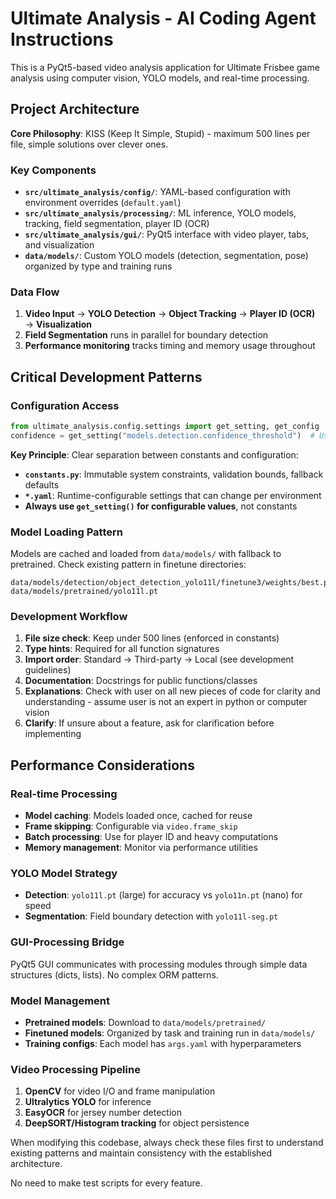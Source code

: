 # Ultimate Analysis - AI Coding Agent Instructions

This is a PyQt5-based video analysis application for Ultimate Frisbee game analysis using computer vision, YOLO models, and real-time processing.

## Project Architecture

**Core Philosophy**: KISS (Keep It Simple, Stupid) - maximum 500 lines per file, simple solutions over clever ones.

### Key Components
- **`src/ultimate_analysis/config/`**: YAML-based configuration with environment overrides (`default.yaml`)
- **`src/ultimate_analysis/processing/`**: ML inference, YOLO models, tracking, field segmentation, player ID (OCR)
- **`src/ultimate_analysis/gui/`**: PyQt5 interface with video player, tabs, and visualization
- **`data/models/`**: Custom YOLO models (detection, segmentation, pose) organized by type and training runs

### Data Flow
1. **Video Input** → **YOLO Detection** → **Object Tracking** → **Player ID (OCR)** → **Visualization**
2. **Field Segmentation** runs in parallel for boundary detection
3. **Performance monitoring** tracks timing and memory usage throughout

## Critical Development Patterns

### Configuration Access
```python
from ultimate_analysis.config.settings import get_setting, get_config
confidence = get_setting("models.detection.confidence_threshold")  # Use dot notation
```

**Key Principle**: Clear separation between constants and configuration:
- **`constants.py`**: Immutable system constraints, validation bounds, fallback defaults
- **`*.yaml`**: Runtime-configurable settings that can change per environment
- **Always use `get_setting()` for configurable values**, not constants

### Model Loading Pattern
Models are cached and loaded from `data/models/` with fallback to pretrained. Check existing pattern in finetune directories:
```
data/models/detection/object_detection_yolo11l/finetune3/weights/best.pt
data/models/pretrained/yolo11l.pt
```

### Development Workflow
1. **File size check**: Keep under 500 lines (enforced in constants)
2. **Type hints**: Required for all function signatures
3. **Import order**: Standard → Third-party → Local (see development guidelines)
4. **Documentation**: Docstrings for public functions/classes
5. **Explanations**: Check with user on all new pieces of code for clarity and understanding - assume user is not an expert in python or computer vision
6. **Clarify**: If unsure about a feature, ask for clarification before implementing

## Performance Considerations

### Real-time Processing
- **Model caching**: Models loaded once, cached for reuse
- **Frame skipping**: Configurable via `video.frame_skip`
- **Batch processing**: Use for player ID and heavy computations
- **Memory management**: Monitor via performance utilities

### YOLO Model Strategy
- **Detection**: `yolo11l.pt` (large) for accuracy vs `yolo11n.pt` (nano) for speed
- **Segmentation**: Field boundary detection with `yolo11l-seg.pt`

### GUI-Processing Bridge
PyQt5 GUI communicates with processing modules through simple data structures (dicts, lists). No complex ORM patterns.

### Model Management
- **Pretrained models**: Download to `data/models/pretrained/`
- **Finetuned models**: Organized by task and training run in `data/models/`
- **Training configs**: Each model has `args.yaml` with hyperparameters

### Video Processing Pipeline
1. **OpenCV** for video I/O and frame manipulation
2. **Ultralytics YOLO** for inference
3. **EasyOCR** for jersey number detection
4. **DeepSORT/Histogram tracking** for object persistence

When modifying this codebase, always check these files first to understand existing patterns and maintain consistency with the established architecture.

No need to make test scripts for every feature.